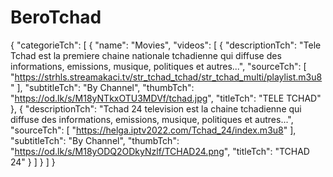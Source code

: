 # BeroTchad
{
"categorieTch": [
{
"name": "Movies",
"videos": [
{
"descriptionTch": "Tele Tchad est la premiere chaine nationale tchadienne qui diffuse des informations, emissions, musique, politiques et autres...",
"sourceTch": [
"https://strhls.streamakaci.tv/str_tchad_tchad/str_tchad_multi/playlist.m3u8"
],
"subtitleTch": "By Channel",
"thumbTch": "https://od.lk/s/M18yNTkxOTU3MDVf/tchad.jpg",
"titleTch": "TELE TCHAD"
},
{
"descriptionTch": "Tchad 24 television est la chaine tchadienne qui diffuse des informations, emissions, musique, politiques et autres...",
"sourceTch": [
"https://helga.iptv2022.com/Tchad_24/index.m3u8"
],
"subtitleTch": "By Channel",
"thumbTch": "https://od.lk/s/M18yODQ2ODkyNzlf/TCHAD24.png",
"titleTch": "TCHAD 24"
}
]
}
]
}
